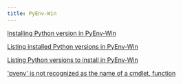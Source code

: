 ```yaml
---
title: PyEnv-Win
---
```


[Installing Python version in PyEnv-Win](installing-python-version)

[Listing installed Python versions in PyEnv-Win](listing-installed-python-versions)

[Listing Python versions to install in PyEnv-Win](listing-python-versions-to-install)

['pyenv' is not recognized as the name of a cmdlet, function](pyenv-is-not-recognized-as-the-name-of-a-cmdlet-function)
